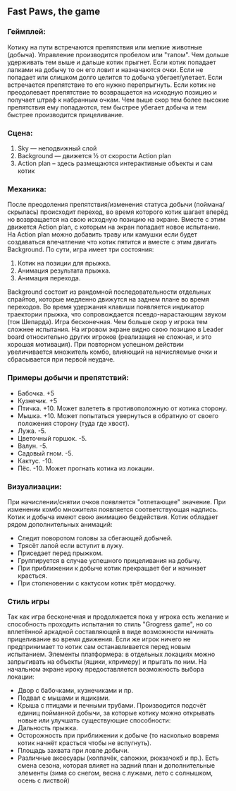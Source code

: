 ## Fast Paws, the game

###	Геймплей:

Котику на пути встречаются препятствия или мелкие животные (добыча).
Управление производится пробелом или "тапом". Чем дольше удерживать тем выше и дальше котик прыгнет.
Если котик попадает лапками на добычу то он его ловит и назначаются очки. Если не попадает или слишком долго целится то добыча убегает/улетает.
Если встречается препятствие то его нужно перепрыгнуть. Если котик не преодолевает препятствие то возвращается на исходную позицию и получает штраф к набранным очкам.
Чем выше скор тем более высокие препятствия ему попадаются, тем быстрее убегает добыча и тем быстрее производится прицеливание.

###	Сцена:

1. Sky — неподвижный слой
2. Background — движется ½ от скорости Action plan
3. Action plan – здесь размещаются интерактивные объекты и сам котик

###	Механика:

После преодоления препятствия/изменения статуса добычи (поймана/скрылась) происходит переход, во время которого котик шагает вперёд но возвращается на свою исходную позицию на экране. Вместе с этим движется Action plan, с которым на экран попадает новое испытание. На Action plan можно добавить траву или камушки если будет создаваться впечатление что котик пятится и вместе с этим двигать Background.
По сути, игра имеет три состояния:

1. Котик на позиции для прыжка.
2. Анимация результата прыжка.
3. Анимация перехода.

Background состоит из рандомной последовательности отдельных спрайтов, которые медленно движутся на заднем плане во время переходов.
Во время удержания клавиши появляется индикатор траектории прыжка, что сопровождается псевдо-нарастающим звуком (тон Шепарда).
Игра бесконечная. Чем больше скор у игрока тем сложнее испытания. На игровом экране видно свою позицию в Leader board относительно других игроков (реализация не сложная, и это хорошая мотивация).
При повторном успешном действии увеличивается множитель комбо, влияющий на начисляемые очки и сбрасывается при первой неудаче.

###	Примеры добычи и препятствий:

- Бабочка. +5
- Кузнечик. +5
- Птичка. +10. Может взлететь в противоположную от котика сторону.
- Мышка. +10. Может попытаться увернуться в обратную от своего положения сторону (туда где хвост).
- Лужа. -5.
- Цветочный горшок. -5.
- Валун. -5.
- Садовый гном. -5.
- Кактус. -10.
- Пёс. -10. Может прогнать котика из локации.

###	Визуализации:

При начислении/снятии очков появляется "отлетающее" значение.
При изменении комбо множителя появляется соответствующая надпись.
Котик и добыча имеют свою анимацию бездействия.
Котик обладает рядом дополнительных анимаций:
- Следит поворотом головы за сбегающей добычей.
- Трясёт лапой если вступит в лужу.
- Приседает перед прыжком.
- Группируется в случае успешного прицеливания на добычу.
- При приближении к добыче котик прекращает бег и начинает красться.
- При столкновении с кактусом котик трёт мордочку.

### Стиль игры

Так как игра бесконечная и продолжается пока у игрока есть желание и способность проходить испытания то стиль "Grogress game", но со вплетённой аркадной составляющей в виде возможности начинать прицеливание во время движения. Если же игрок ничего не предпринимает то котик сам останавливается перед новым испытанием.
Элементы платформера: в отдельных локациях можно запрыгивать на объекты (ящики, кпримеру) и прыгать по ним.
На начальном экране ироку предоставляется возможность выбора локации:
- Двор с бабочками, кузнечиками и пр.
- Подвал с мышами и ящиками.
- Крыша с птицами и печными трубами.
Производится подсчёт единиц пойманной добычи, за которые котику можно открывать новые или улучшать существующие способности:
- Дальность прыжка.
- Осторожность при приближении к добыче (то насколько вовремя котик начнёт красться чтобы не вспугнуть).
- Площадь захвата при ловле добычи.
- Различные аксесуары (колпачёк, сапожки, рюкзачокб и пр.).
Есть смена сезона, которая влияет на задний план и дополнительные элементы (зима со снегом, весна с лужами, лето с солнышком, осень с листвой)
